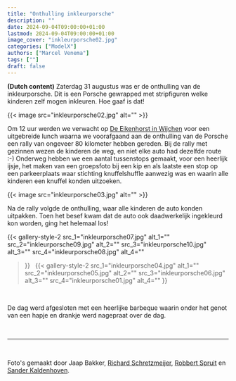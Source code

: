 ```yaml
---
title: "Onthulling inkleurporsche"
description: ""
date: 2024-09-04T09:00:00+01:00
lastmod: 2024-09-04T09:00:00+01:00
image_cover: "inkleurporsche02.jpg"
categories: ["ModelX"]
authors: ["Marcel Venema"] 
tags: [""]
draft: false
---
```


**(Dutch content)** Zaterdag 31 augustus was er de onthulling van de inkleurporsche. Dit is een Porsche gewrapped met stripfiguren welke kinderen zelf mogen inkleuren. Hoe gaaf is dat!

<!--more-->

{{< image src="inkleurporsche02.jpg" alt="" >}}

Om 12 uur werden we verwacht op [De Eikenhorst in Wijchen](https://www.eikenhorstwijchen.nl/) voor een uitgebreide lunch waarna we voorafgaand aan de onthulling van de Porsche een rally van ongeveer 80 kilometer hebben gereden. Bij de rally met gezinnen wezen de kinderen de weg, en niet elke auto had dezelfde route :-) Onderweg hebben we een aantal tussenstops gemaakt, voor een heerlijk ijsje, het maken van een groepsfoto bij een kip en als laatste een stop op een parkeerplaats waar stichting knuffelshuffle aanwezig was en waarin alle kinderen een knuffel konden uitzoeken.

{{< image src="inkleurporsche03.jpg" alt="" >}}

Na de rally volgde de onthulling, waar alle kinderen de auto konden uitpakken. Toen het besef kwam dat de auto ook daadwerkelijk ingekleurd kon worden, ging het helemaal los!

{{< gallery-style-2 
  src_1="inkleurporsche07.jpg" alt_1="" 
  src_2="inkleurporsche09.jpg" alt_2="" 
  src_3="inkleurporsche10.jpg" alt_3="" 
  src_4="inkleurporsche08.jpg" alt_4=""
>}}
&nbsp;
{{< gallery-style-2 
  src_1="inkleurporsche04.jpg" alt_1="" 
  src_2="inkleurporsche05.jpg" alt_2="" 
  src_3="inkleurporsche06.jpg" alt_3="" 
  src_4="inkleurporsche01.jpg" alt_4=""
>}}

&nbsp;

De dag werd afgesloten met een heerlijke barbeque waarin onder het genot van een hapje en drankje werd nagepraat over de dag.




&nbsp;

---
&nbsp;

Foto's gemaakt door Jaap Bakker, [Richard Schretzmeijer](https://www.instagram.com/schretzmeij?igsh=ZzdoZTNsNTVnaW9n), [Robbert Spruit](https://www.instagram.com/robbertspruit?igsh=dHgyZmhvd2dqZWt6) en [Sander Kaldenhoven](https://www.instagram.com/sanderkaldenhoven?igsh=MTlxMHhqbWhkOHMzOQ==).

